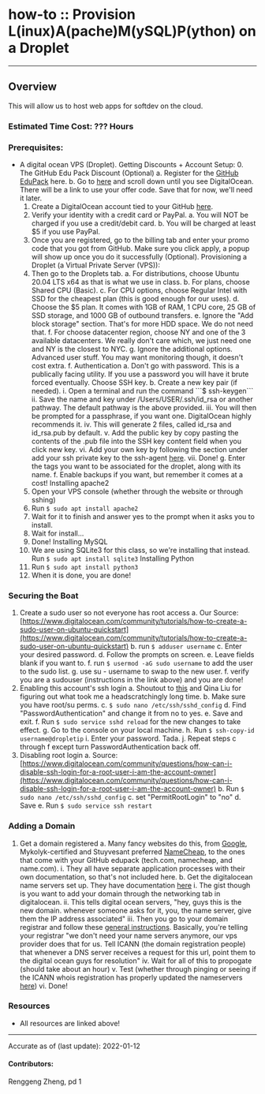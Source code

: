 # how-to :: Provision L(inux)A(pache)M(ySQL)P(ython) on a Droplet
---
## Overview
This will allow us to host web apps for softdev on the cloud.

### Estimated Time Cost: ??? Hours

### Prerequisites:

- A digital ocean VPS (Droplet).
Getting Discounts + Account Setup:
	0. The GitHub Edu Pack Discount (Optional)
		a. Register for the [GitHub EduPack](https://education.github.com/pack) here.
		b. Go to [here](https://education.github.com/pack/offers) and scroll down until you see DigitalOcean. There will be a link to use your offer code. Save that for now, we'll need it later.
	1. Create a DigitalOcean account tied to your GitHub [here](https://cloud.digitalocean.com/registrations/new).
	2. Verify your identity with a credit card or PayPal.
		a. You will NOT be charged if you use a credit/debit card.
		b. You will be charged at least $5 if you use PayPal.
	3. Once you are registered, go to the billing tab and enter your promo code that you got from GitHub. Make sure you click apply, a popup will show up once you do it successfully (Optional).
Provisioning a Droplet (a Virtual Private Server (VPS)):
	4. Then go to the Droplets tab.
		a. For distributions, choose Ubuntu 20.04 LTS x64 as that is what we use in class.
		b. For plans, choose Shared CPU (Basic).
		c. For CPU options, choose Regular Intel with SSD for the cheapest plan (this is good enough for our uses).
		d. Choose the $5 plan. It comes with 1GB of RAM, 1 CPU core, 25 GB of SSD storage, and 1000 GB of outbound transfers.
		e. Ignore the "Add block storage" section. That's for more HDD space. We do not need that.
		f. For choose datacenter region, choose NY and one of the 3 available datacenters. We really don't care which, we just need one and NY is the closest to NYC.
		g. Ignore the additional options. Advanced user stuff. You may want monitoring though, it doesn't cost extra.
		f. Authentication
			a. Don't go with password. This is a publically facing utility. If you use a password you will have it brute forced eventually. Choose SSH key.
			b. Create a new key pair (if needed).
				i. Open a terminal and run the command ```$ ssh-keygen```
				ii. Save the name and key under /Users/USER/.ssh/id_rsa or another pathway. The default pathway is the above provided.
				iii. You will then be prompted for a passphrase, if you want one. DigitalOcean highly recommends it.
				iv. This will generate 2 files, called id_rsa and id_rsa.pub by default.
				v. Add the public key by copy pasting the contents of the .pub file into the SSH key content field when you click new key.
				vi. Add your own key by following the section under add your ssh private key to the ssh-agent [here](https://docs.github.com/en/authentication/connecting-to-github-with-ssh/generating-a-new-ssh-key-and-adding-it-to-the-ssh-agent).
				vii. Done!
		g. Enter the tags you want to be associated for the droplet, along with its name.
		f. Enable backups if you want, but remember it comes at a cost!
Installing apache2
	1. Open your VPS console (whether through the website or through sshing)
	2. Run ```$ sudo apt install apache2```
	3. Wait for it to finish and answer yes to the prompt when it asks you to install.
	4. Wait for install...
	5. Done!
Installing MySQL
	1. We are using SQLite3 for this class, so we're installing that instead. Run ```$ sudo apt install sqlite3```
Installing Python
	1. Run ```$ sudo apt install python3```
	2. When it is done, you are done!

### Securing the Boat
1. Create a sudo user so not everyone has root access
	a. Our Source: [https://www.digitalocean.com/community/tutorials/how-to-create-a-sudo-user-on-ubuntu-quickstart](https://www.digitalocean.com/community/tutorials/how-to-create-a-sudo-user-on-ubuntu-quickstart)
	b. run ```$ adduser username```
	c. Enter your desired password.
	d. Follow the prompts on screen.
	e. Leave fields blank if you want to.
	f. run ```$ usermod -aG sudo username``` to add the user to the sudo list.
	g. use su - username to swap to the new user.
	f. verify you are a sudouser (instructions in the link above) and you are done!
2. Enabling this account's ssh login
	a. Shoutout to [this](https://www.digitalocean.com/community/questions/error-permission-denied-publickey-when-i-try-to-ssh) and Qina Liu for figuring out what took me a headscratchingly long time.
	b. Make sure you have root/su perms.
	c. ```$ sudo nano /etc/ssh/sshd_config```
	d. Find "PasswordAuthentication" and change it from no to yes.
	e. Save and exit.
	f. Run ```$ sudo service sshd reload``` for the new changes to take effect.
	g. Go to the console on your local machine.
	h. Run ```$ ssh-copy-id username@dropletip```
	i. Enter your password. Tada.
	j. Repeat steps c through f except turn PasswordAuthentication back off.
2. Disabling root login
	a. Source: [https://www.digitalocean.com/community/questions/how-can-i-disable-ssh-login-for-a-root-user-i-am-the-account-owner](https://www.digitalocean.com/community/questions/how-can-i-disable-ssh-login-for-a-root-user-i-am-the-account-owner)
	b. Run ```$ sudo nano /etc/ssh/sshd_config```
	c. set "PermitRootLogin" to "no"
	d. Save
	e. Run ```$ sudo service ssh restart```

### Adding a Domain
1. Get a domain registered
	a. Many fancy websites do this, from [Google](https://domains.google/), Mykolyk-certified and Stuyvesant preferred [NameCheap](https://www.namecheap.com/), to the ones that come with your GitHub edupack (tech.com, namecheap, and name.com).
		 i. They all have separate application processes with their own documentation, so that's not included here.
	b. Get the digitalocean name servers set up. They have documentation [here](https://docs.digitalocean.com/products/networking/dns/quickstart/)
		i. The gist though is you want to add your domain through the networking tab in digitalocean.
		ii. This tells digital ocean servers, "hey, guys this is the new domain. whenever someone asks for it, you, the name server, give them the IP address associated"
		iii. Then you go to your domain registrar and follow these [general instructions](https://www.digitalocean.com/community/tutorials/how-to-point-to-digitalocean-nameservers-from-common-domain-registrars). Basically, you're telling your registrar "we don't need your name servers anymore, our vps provider does that for us. Tell ICANN (the domain registration people) that whenever a DNS server receives a request for this url, point them to the digital ocean guys for resolution"
		iv. Wait for all of this to propogate (should take about an hour)
		v. Test (whether through pinging or seeing if the ICANN whois registration has properly updated the nameservers [here](https://lookup.icann.org/lookup))
		vi. Done!

### Resources
* All resources are linked above!

---

Accurate as of (last update): 2022-01-12

#### Contributors:  
Renggeng Zheng, pd 1  
